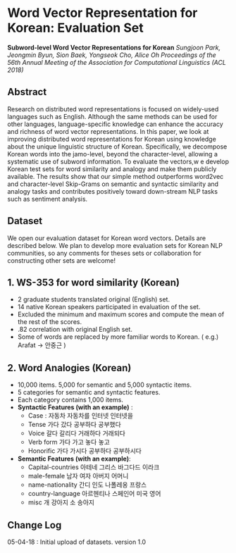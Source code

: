 # Word Vector Representation for Korean: Evaluation Set
**Subword-level Word Vector Representations for Korean**
*Sungjoon Park, Jeongmin Byun, Sion Baek, Yongseok Cho, Alice Oh*
*Proceedings of the 56th Annual Meeting of the Association for Computational Linguistics (ACL 2018)*

## Abstract
Research on distributed word representations is focused on widely-used languages such as English. Although the same methods can be used for other languages, language-specific knowledge can enhance the accuracy and richness of word vector representations. In this paper, we look at improving distributed word representations for Korean using knowledge about the unique linguistic structure of Korean. Specifically, we decompose Korean words into the jamo-level, beyond the character-level, allowing a systematic use of subword information. To evaluate the vectors,w e develop Korean test sets for word similarity and analogy and make them publicly available. The results show that our simple method outperforms word2vec and character-level Skip-Grams on semantic and syntactic similarity and analogy tasks and contributes positively toward down-stream NLP tasks such as sentiment analysis.


## Dataset
We open our evaluation dataset for Korean word vectors. Details are described below. We plan to develop more evaluation sets for Korean NLP communities, so any comments for theses sets or collaboration for constructing other sets are welcome!

## 1. WS-353 for word similarity (Korean)
+  2 graduate students translated original (English) set.
+ 14 native Korean speakers participated in evaluation of the set.
+ Excluded the minimum and maximum scores and compute the mean of the rest of the scores.
+ .82 correlation with original English set.
+ Some of words are replaced by more familiar words to Korean. ( e.g.) Arafat -> 안중근 )

## 2. Word Analogies (Korean)
+ 10,000 items. 5,000 for semantic and 5,000 syntactic items.
+ 5 categories for semantic and syntactic features.
+ Each category contains 1,000 items.
+ **Syntactic Features (with an example)** :
    + Case : 자동차 자동차를 인터넷 인터넷을
    + Tense  가다 갔다 공부하다 공부했다
    + Voice  갈다 갈리다 거래하다 거래되다
	+ Verb form  가다 가고 놓다 놓고
	+ Honorific  가다 가시다 공부하다 공부하시다
+	**Semantic Features (with an example)**:
	+ Capital-countries 아테네 그리스 바그다드 이라크
	+ male-female 남자 여자 아버지 어머니
	+ name-nationality 간디 인도 나폴레옹 프랑스
	+ country-language 아르헨티나 스페인어 미국 영어
	+ misc  개 강아지 소 송아지

## Change Log
05-04-18 : Initial upload of datasets. version 1.0
